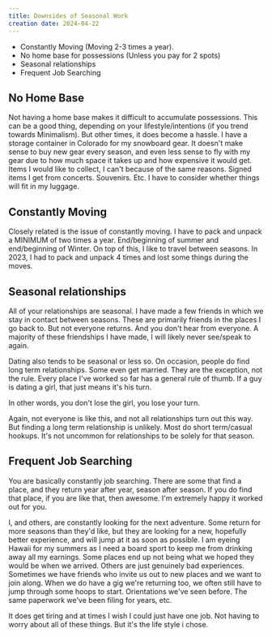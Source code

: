 ```yaml
---
title: Downsides of Seasonal Work
creation date: 2024-04-22
---
```


- Constantly Moving (Moving 2-3 times a year).
- No home base for possessions (Unless you pay for 2 spots)
- Seasonal relationships
- Frequent Job Searching

## No Home Base
Not having a home base makes it difficult to accumulate possessions. This can be a good thing, depending on your lifestyle/intentions (if you trend towards Minimalism). But other times, it does become a hassle. 
I have a storage container in Colorado for my snowboard gear. It doesn't make sense to buy new gear every season, and even less sense to fly with my gear due to how much space it takes up and how expensive it would get.
Items I would like to collect, I can't because of the same reasons. 
Signed items I get from concerts. Souvenirs. Etc.
I have to consider whether things will fit in my luggage. 

## Constantly Moving
Closely related is the issue of constantly moving.
I have to pack and unpack a MINIMUM of two times a year. 
End/beginning of summer and end/beginning of Winter.
On top of this, I like to travel between seasons. 
In 2023, I had to pack and unpack 4 times and lost some things during the moves.

## Seasonal relationships
All of your relationships are seasonal. 
I have made a few friends in which we stay in contact between seasons. These are primarily friends in the places I go back to.
But not everyone returns. And you don't hear from everyone. 
A majority of these friendships I have made, I will likely never see/speak to again.

Dating also tends to be seasonal or less so. 
On occasion, people do find long term relationships. Some even get married. 
They are the exception, not the rule.
Every place I've worked so far has a general rule of thumb. 
If a guy is dating a girl, that just means it's his turn. 

In other words, you don't lose the girl, you lose your turn. 

Again, not everyone is like this, and not all relationships turn out this way. But finding a long term relationship is unlikely. Most do short term/casual hookups. It's not uncommon for relationships to be solely for that season. 

## Frequent Job Searching
You are basically constantly job searching. There are some that find a place, and they return year after year, season after season. If you do find that place, if you are like that, then awesome. I'm extremely happy it worked out for you.

I, and others, are constantly looking for the next adventure. 
Some return for more seasons than they'd like, but they are looking for a new, hopefully better experience, and will jump at it as soon as possible. 
I am eyeing Hawaii for my summers as I need a board sport to keep me from drinking away all my earnings. 
Some places end up not being what we hoped they would be when we arrived. 
Others are just genuinely bad experiences. Sometimes we have friends who invite us out to new places and we want to join along. 
When we do have a gig we're returning too, we often still have to jump through some hoops to start. Orientations we've seen before. The same paperwork we've been filing for years, etc.

It does get tiring and at times I wish I could just have one job. Not having to worry about all of these things. But it's the life style i chose.
